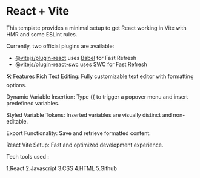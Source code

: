 # React + Vite

This template provides a minimal setup to get React working in Vite with HMR and some ESLint rules.

Currently, two official plugins are available:

- [@vitejs/plugin-react](https://github.com/vitejs/vite-plugin-react/blob/main/packages/plugin-react/README.md) uses [Babel](https://babeljs.io/) for Fast Refresh
- [@vitejs/plugin-react-swc](https://github.com/vitejs/vite-plugin-react-swc) uses [SWC](https://swc.rs/) for Fast Refresh

🛠 Features
Rich Text Editing: Fully customizable text editor with formatting options.

Dynamic Variable Insertion: Type {{ to trigger a popover menu and insert predefined variables.

Styled Variable Tokens: Inserted variables are visually distinct and non-editable.

Export Functionality: Save and retrieve formatted content.

React Vite Setup: Fast and optimized development experience.

Tech tools used :

1.React
2.Javascript
3.CSS
4.HTML
5.Github
